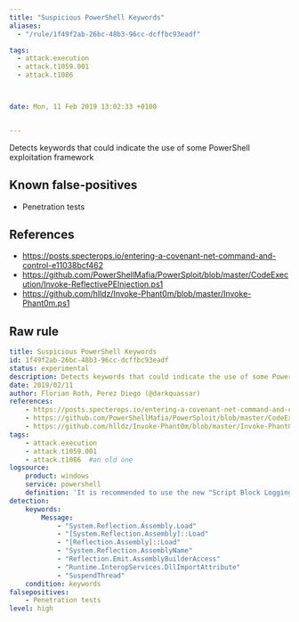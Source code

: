 ```yaml
---
title: "Suspicious PowerShell Keywords"
aliases:
  - "/rule/1f49f2ab-26bc-48b3-96cc-dcffbc93eadf"

tags:
  - attack.execution
  - attack.t1059.001
  - attack.t1086



date: Mon, 11 Feb 2019 13:02:33 +0100


---
```


Detects keywords that could indicate the use of some PowerShell exploitation framework

<!--more-->


## Known false-positives

* Penetration tests



## References

* https://posts.specterops.io/entering-a-covenant-net-command-and-control-e11038bcf462
* https://github.com/PowerShellMafia/PowerSploit/blob/master/CodeExecution/Invoke-ReflectivePEInjection.ps1
* https://github.com/hlldz/Invoke-Phant0m/blob/master/Invoke-Phant0m.ps1


## Raw rule
```yaml
title: Suspicious PowerShell Keywords
id: 1f49f2ab-26bc-48b3-96cc-dcffbc93eadf
status: experimental
description: Detects keywords that could indicate the use of some PowerShell exploitation framework
date: 2019/02/11
author: Florian Roth, Perez Diego (@darkquassar)
references:
    - https://posts.specterops.io/entering-a-covenant-net-command-and-control-e11038bcf462
    - https://github.com/PowerShellMafia/PowerSploit/blob/master/CodeExecution/Invoke-ReflectivePEInjection.ps1
    - https://github.com/hlldz/Invoke-Phant0m/blob/master/Invoke-Phant0m.ps1
tags:
    - attack.execution
    - attack.t1059.001
    - attack.t1086  #an old one
logsource:
    product: windows
    service: powershell
    definition: 'It is recommended to use the new "Script Block Logging" of PowerShell v5 https://adsecurity.org/?p=2277. Monitor for EventID 4104'
detection:
    keywords:
        Message:
            - "System.Reflection.Assembly.Load"
            - "[System.Reflection.Assembly]::Load"
            - "[Reflection.Assembly]::Load"
            - "System.Reflection.AssemblyName"
            - "Reflection.Emit.AssemblyBuilderAccess"
            - "Runtime.InteropServices.DllImportAttribute"
            - "SuspendThread"
    condition: keywords
falsepositives:
    - Penetration tests
level: high

```
